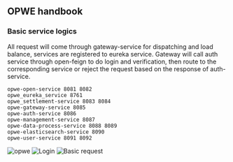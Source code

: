 ## OPWE handbook
### Basic service logics

All request will come through gateway-service for dispatching and load balance, services are registered to eureka service. Gateway will call auth service through open-feign to do login and verification, then route to the corresponding service or reject the request based on the response of auth-service.
```
opwe-open-service 8081 8082
opwe_eureka_service 8761
opwe_settlement-service 8083 8084
opwe-gateway-service 8085
opwe-auth-service 8086
opwe-management-service 8087
opwe-data-process-service 8088 8089
opwe-elasticsearch-service 8090
opwe-user-service 8091 8092
```


![opwe](https://github.com/user-attachments/assets/732bd802-62cb-445e-be4d-0b32647cd78e)
![Login](https://github.com/user-attachments/assets/b83daae3-bcc4-43eb-b2f1-fe66e58e6448)
![Basic request](https://github.com/user-attachments/assets/aa6c3825-d246-4bcc-93fb-68b9eb86a510)

